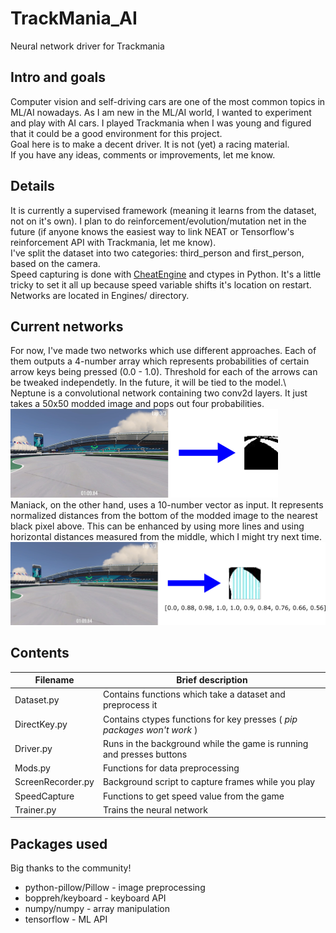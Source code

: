 # TrackMania_AI
Neural network driver for Trackmania
## Intro and goals
Computer vision and self-driving cars are one of the most common topics in ML/AI nowadays. As I am new in the ML/AI world, I wanted to experiment and play with AI cars.
I played Trackmania when I was young and figured that it could be a good environment for this project.\
Goal here is to make a decent driver. It is not (yet) a racing material.\
If you have any ideas, comments or improvements, let me know.
## Details
It is currently a supervised framework (meaning it learns from the dataset, not on it's own). I plan to do reinforcement/evolution/mutation net in the future (if anyone knows the easiest way to link NEAT or Tensorflow's reinforcement API with Trackmania, let me know).\
I've split the dataset into two categories: third_person and first_person, based on the camera.\
Speed capturing is done with [CheatEngine](https://www.cheatengine.org/) and ctypes in Python. It's a little tricky to set it all up because speed variable shifts it's location on restart.\
Networks are located in Engines/ directory.
## Current networks
For now, I've made two networks which use different approaches. Each of them outputs a 4-number array which represents probabilities of certain arrow keys being pressed (0.0 - 1.0). Threshold for each of the arrows can be tweaked independetly. In the future, it will be tied to the model.\ \
Neptune is a convolutional network containing two conv2d layers. It just takes a 50x50 modded image and pops out four probabilities.\
![Neptune mod](https://github.com/AndrejGobeX/TrackMania_AI/blob/main/Engines/neptune_mod.png?raw=true)\
Maniack, on the other hand, uses a 10-number vector as input. It represents normalized distances from the bottom of the modded image to the nearest black pixel above. This can be enhanced by using more lines and using horizontal distances measured from the middle, which I might try next time.\
![Maniack mod](https://github.com/AndrejGobeX/TrackMania_AI/blob/main/Engines/maniack_mod.png?raw=true)
## Contents
| Filename | Brief description |
| -------- | ----------------- |
| Dataset.py | Contains functions which take a dataset and preprocess it |
| DirectKey.py | Contains ctypes functions for key presses ( *pip packages won't work* ) |
| Driver.py | Runs in the background while the game is running and presses buttons |
| Mods.py | Functions for data preprocessing |
| ScreenRecorder.py | Background script to capture frames while you play |
| SpeedCapture | Functions to get speed value from the game |
| Trainer.py | Trains the neural network |
## Packages used
Big thanks to the community!
* python-pillow/Pillow - image preprocessing
* boppreh/keyboard - keyboard API
* numpy/numpy - array manipulation
* tensorflow - ML API

